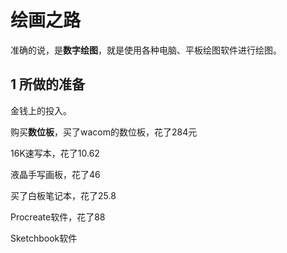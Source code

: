 # 绘画之路

准确的说，是**数字绘图**，就是使用各种电脑、平板绘图软件进行绘图。

## 1 所做的准备
金钱上的投入。

购买**数位板**，买了wacom的数位板，花了284元

16K速写本，花了10.62

液晶手写画板，花了46

买了白板笔记本，花了25.8

Procreate软件，花了88

Sketchbook软件